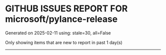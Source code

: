 
# GITHUB ISSUES REPORT FOR microsoft/pylance-release


Generated on 2025-02-11 using: stale=30, all=False


Only showing items that are new to report in past 1 day(s)


---




















